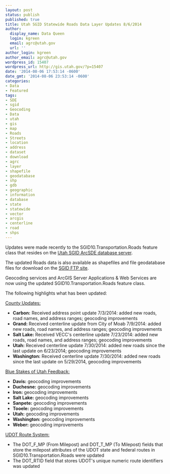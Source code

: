 ```yaml
---
layout: post
status: publish
published: true
title: Utah SGID Statewide Roads Data Layer Updates 8/6/2014
author:
  display_name: Data Queen
  login: kgreen
  email: agrc@utah.gov
  url: ''
author_login: kgreen
author_email: agrc@utah.gov
wordpress_id: 15407
wordpress_url: http://gis.utah.gov/?p=15407
date: '2014-08-06 17:53:14 -0600'
date_gmt: '2014-08-06 23:53:14 -0600'
categories:
- Data
- Featured
tags:
- SDE
- sgid
- Geocoding
- Data
- utah
- gis
- map
- Roads
- Streets
- location
- address
- dataset
- download
- agrc
- layer
- shapefile
- geodatabase
- shp
- gdb
- geographic
- information
- database
- state
- statewide
- vector
- arcgis
- centerline
- road
- shps
---
```

<p>Updates were made recently to the SGID10.Transportation.Roads feature class that resides on the <a href="{{ "/data/how-to-connect-to-the-sgid-via-sde/" | prepend: site.baseurl }}">Utah SGID ArcSDE database server</a>.</p>
<p>The updated Roads data is also available as shapefiles and file geodatabase files for download on the <a href="ftp://ftp.agrc.utah.gov/UtahSGID_Vector/UTM12_NAD83/TRANSPORTATION/PackagedData/_Statewide/UtahRoadAndHighwaySystem/">SGID FTP site</a>.</p>
<p>Geocoding services and ArcGIS Server Applications & Web Services are now using the updated SGID10.Transportation.Roads feature class.</p>
<p>The following highlights what has been updated:</p>
<p><span style="text-decoration: underline;">County Updates:</span></p>
<ul>
<li><strong>Carbon:</strong> Received address point update 7/3/2014: added new roads, road names, and address ranges; geocoding improvements</li>
<li><strong>Grand:</strong> Received centerline update from City of Moab 7/9/2014: added new roads, road names, and address ranges; geocoding improvements</li>
<li><strong>Salt Lake:</strong> Received VECC's centerline update 7/23/2014: added new roads, road names, and address ranges; geocoding improvements</li>
<li><strong>Utah:</strong> Received centerline update 7/30/2014: added new roads since the last update on 6/23/2014; geocoding improvements</li>
<li><strong>Washington:</strong> Received centerline update 7/30/2014: added new roads since the last update on 5/29/2014, geocoding improvements</li>
</ul>
<p><span style="text-decoration: underline;">Blue Stakes of Utah Feedback:</span></p>
<ul>
<li><strong>Davis:</strong> geocoding improvements</li>
<li><strong>Duchesne:</strong> geocoding improvements</li>
<li><strong>Iron:</strong> geocoding improvements</li>
<li><strong>Salt Lake:</strong> geocoding improvements</li>
<li><strong>Sanpete:</strong> geocoding improvements</li>
<li><strong>Tooele:</strong> geocoding improvements</li>
<li><strong>Utah:</strong> geocoding improvements</li>
<li><strong>Washington:</strong> geocoding improvements</li>
<li><strong>Weber:</strong> geocoding improvements</li>
</ul>
<p><span style="text-decoration: underline;">UDOT Route System:</span></p>
<ul>
<li>The DOT_F_MP (From Milepost) and DOT_T_MP (To Milepost) fields that store the milepost attributes of the UDOT state and federal routes in SGID10.Transportation.Roads were updated</li>
<li>The DOT_RTID field that stores UDOT's unique numeric route identifiers was updated</li>
</ul>
